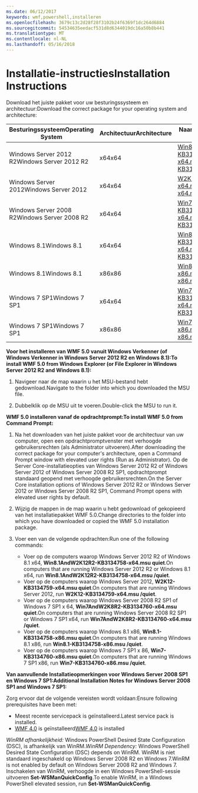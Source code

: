 ```yaml
---
ms.date: 06/12/2017
keywords: wmf,powershell,installeren
ms.openlocfilehash: 3679c13c2d28f28f3102b24f6369f1dc264d6884
ms.sourcegitcommit: 54534635eedacf531d8d6344019dc16a50b8b441
ms.translationtype: MT
ms.contentlocale: nl-NL
ms.lasthandoff: 05/16/2018
---
```

# <a name="installation-instructions"></a><span data-ttu-id="f3439-102">Installatie-instructies</span><span class="sxs-lookup"><span data-stu-id="f3439-102">Installation Instructions</span></span>

<span data-ttu-id="f3439-103">Download het juiste pakket voor uw besturingssysteem en architectuur:</span><span class="sxs-lookup"><span data-stu-id="f3439-103">Download the correct package for your operating system and architecture:</span></span>

| <span data-ttu-id="f3439-104">Besturingssysteem</span><span class="sxs-lookup"><span data-stu-id="f3439-104">Operating System</span></span>       | <span data-ttu-id="f3439-105">Architectuur</span><span class="sxs-lookup"><span data-stu-id="f3439-105">Architecture</span></span> | <span data-ttu-id="f3439-106">Naam van het pakket</span><span class="sxs-lookup"><span data-stu-id="f3439-106">Package Name</span></span>              |
|------------------------|--------------|---------------------------|
| <span data-ttu-id="f3439-107">Windows Server 2012 R2</span><span class="sxs-lookup"><span data-stu-id="f3439-107">Windows Server 2012 R2</span></span> | <span data-ttu-id="f3439-108">x64</span><span class="sxs-lookup"><span data-stu-id="f3439-108">x64</span></span>      | [<span data-ttu-id="f3439-109">Win8.1AndW2K12R2-KB3134758-x64.msu</span><span class="sxs-lookup"><span data-stu-id="f3439-109">Win8.1AndW2K12R2-KB3134758-x64.msu</span></span>](http://go.microsoft.com/fwlink/?LinkId=717507) |
| <span data-ttu-id="f3439-110">Windows Server 2012</span><span class="sxs-lookup"><span data-stu-id="f3439-110">Windows Server 2012</span></span>    | <span data-ttu-id="f3439-111">x64</span><span class="sxs-lookup"><span data-stu-id="f3439-111">x64</span></span>      | [<span data-ttu-id="f3439-112">W2K12-KB3134759-x64.msu</span><span class="sxs-lookup"><span data-stu-id="f3439-112">W2K12-KB3134759-x64.msu</span></span>](http://go.microsoft.com/fwlink/?LinkId=717506) |
| <span data-ttu-id="f3439-113">Windows Server 2008 R2</span><span class="sxs-lookup"><span data-stu-id="f3439-113">Windows Server 2008 R2</span></span> | <span data-ttu-id="f3439-114">x64</span><span class="sxs-lookup"><span data-stu-id="f3439-114">x64</span></span>      | [<span data-ttu-id="f3439-115">Win7AndW2K8R2-KB3134760-x64.msu</span><span class="sxs-lookup"><span data-stu-id="f3439-115">Win7AndW2K8R2-KB3134760-x64.msu</span></span>](http://go.microsoft.com/fwlink/?LinkId=717504) |
| <span data-ttu-id="f3439-116">Windows 8.1</span><span class="sxs-lookup"><span data-stu-id="f3439-116">Windows 8.1</span></span>            | <span data-ttu-id="f3439-117">x64</span><span class="sxs-lookup"><span data-stu-id="f3439-117">x64</span></span>          | [<span data-ttu-id="f3439-118">Win8.1AndW2K12R2-KB3134758-x64.msu</span><span class="sxs-lookup"><span data-stu-id="f3439-118">Win8.1AndW2K12R2-KB3134758-x64.msu</span></span>](http://go.microsoft.com/fwlink/?LinkId=717507) |
| <span data-ttu-id="f3439-119">Windows 8.1</span><span class="sxs-lookup"><span data-stu-id="f3439-119">Windows 8.1</span></span>            | <span data-ttu-id="f3439-120">x86</span><span class="sxs-lookup"><span data-stu-id="f3439-120">x86</span></span>          | [<span data-ttu-id="f3439-121">Win8.1-KB3134758-x86.msu</span><span class="sxs-lookup"><span data-stu-id="f3439-121">Win8.1-KB3134758-x86.msu</span></span>](http://go.microsoft.com/fwlink/?LinkID=717963) |
| <span data-ttu-id="f3439-122">Windows 7 SP1</span><span class="sxs-lookup"><span data-stu-id="f3439-122">Windows 7 SP1</span></span>          | <span data-ttu-id="f3439-123">x64</span><span class="sxs-lookup"><span data-stu-id="f3439-123">x64</span></span>          | [<span data-ttu-id="f3439-124">Win7AndW2K8R2-KB3134760-x64.msu</span><span class="sxs-lookup"><span data-stu-id="f3439-124">Win7AndW2K8R2-KB3134760-x64.msu</span></span>](http://go.microsoft.com/fwlink/?LinkId=717504) |
| <span data-ttu-id="f3439-125">Windows 7 SP1</span><span class="sxs-lookup"><span data-stu-id="f3439-125">Windows 7 SP1</span></span>          | <span data-ttu-id="f3439-126">x86</span><span class="sxs-lookup"><span data-stu-id="f3439-126">x86</span></span>          | [<span data-ttu-id="f3439-127">Win7-KB3134760-x86.msu</span><span class="sxs-lookup"><span data-stu-id="f3439-127">Win7-KB3134760-x86.msu</span></span>](http://go.microsoft.com/fwlink/?LinkID=717962) |


<span data-ttu-id="f3439-128">**Voor het installeren van WMF 5.0 vanuit Windows Verkenner (of Windows Verkenner in Windows Server 2012 R2 en Windows 8.1):**</span><span class="sxs-lookup"><span data-stu-id="f3439-128">**To install WMF 5.0 from Windows Explorer (or File Explorer in Windows Server 2012 R2 and Windows 8.1):**</span></span>

1. <span data-ttu-id="f3439-129">Navigeer naar de map waarin u het MSU-bestand hebt gedownload.</span><span class="sxs-lookup"><span data-stu-id="f3439-129">Navigate to the folder into which you downloaded the MSU file.</span></span>

2. <span data-ttu-id="f3439-130">Dubbelklik op de MSU uit te voeren.</span><span class="sxs-lookup"><span data-stu-id="f3439-130">Double-click the MSU to run it.</span></span>

<span data-ttu-id="f3439-131">**WMF 5.0 installeren vanaf de opdrachtprompt:**</span><span class="sxs-lookup"><span data-stu-id="f3439-131">**To install WMF 5.0 from Command Prompt:**</span></span>

1. <span data-ttu-id="f3439-132">Na het downloaden van het juiste pakket voor de architectuur van uw computer, open een opdrachtpromptvenster met verhoogde gebruikersrechten (als Administrator uitvoeren).</span><span class="sxs-lookup"><span data-stu-id="f3439-132">After downloading the correct package for your computer's architecture, open a Command Prompt window with elevated user rights (Run as Administrator).</span></span> <span data-ttu-id="f3439-133">Op de Server Core-installatieopties van Windows Server 2012 R2 of Windows Server 2012 of Windows Server 2008 R2 SP1, opdrachtprompt standaard geopend met verhoogde gebruikersrechten.</span><span class="sxs-lookup"><span data-stu-id="f3439-133">On the Server Core installation options of Windows Server 2012 R2 or Windows Server 2012 or Windows Server 2008 R2 SP1, Command Prompt opens with elevated user rights by default.</span></span>

2. <span data-ttu-id="f3439-134">Wijzig de mappen in de map waarin u hebt gedownload of gekopieerd van het installatiepakket WMF 5.0.</span><span class="sxs-lookup"><span data-stu-id="f3439-134">Change directories to the folder into which you have downloaded or copied the WMF 5.0 installation package.</span></span>

3. <span data-ttu-id="f3439-135">Voer een van de volgende opdrachten:</span><span class="sxs-lookup"><span data-stu-id="f3439-135">Run one of the following commands:</span></span>
    - <span data-ttu-id="f3439-136">Voer op de computers waarop Windows Server 2012 R2 of Windows 8.1 x64, **Win8.1AndW2K12R2-KB3134758-x64.msu quiet**.</span><span class="sxs-lookup"><span data-stu-id="f3439-136">On computers that are running Windows Server 2012 R2 or Windows 8.1 x64, run **Win8.1AndW2K12R2-KB3134758-x64.msu /quiet**.</span></span>
    - <span data-ttu-id="f3439-137">Voer op de computers waarop Windows Server 2012, **W2K12-KB3134759-x64.msu quiet**.</span><span class="sxs-lookup"><span data-stu-id="f3439-137">On computers that are running Windows Server 2012, run **W2K12-KB3134759-x64.msu /quiet**.</span></span>
    - <span data-ttu-id="f3439-138">Voer op de computers waarop Windows Server 2008 R2 SP1 of Windows 7 SP1 x 64, **Win7AndW2K8R2-KB3134760-x64.msu quiet**.</span><span class="sxs-lookup"><span data-stu-id="f3439-138">On computers that are running Windows Server 2008 R2 SP1 or Windows 7 SP1 x64, run **Win7AndW2K8R2-KB3134760-x64.msu /quiet**.</span></span>
    - <span data-ttu-id="f3439-139">Voer op de computers waarop Windows 8.1 x86, **Win8.1-KB3134758-x86.msu quiet**.</span><span class="sxs-lookup"><span data-stu-id="f3439-139">On computers that are running Windows 8.1 x86, run **Win8.1-KB3134758-x86.msu /quiet**.</span></span>
    - <span data-ttu-id="f3439-140">Voer op de computers waarop Windows 7 SP1 x 86, **Win7-KB3134760-x86.msu quiet**.</span><span class="sxs-lookup"><span data-stu-id="f3439-140">On computers that are running Windows 7 SP1 x86, run **Win7-KB3134760-x86.msu /quiet**.</span></span>

<span data-ttu-id="f3439-141">**Van aanvullende Installatieopmerkingen voor Windows Server 2008 SP1 en Windows 7 SP1:**</span><span class="sxs-lookup"><span data-stu-id="f3439-141">**Additional Installation Notes for Windows Server 2008 SP1 and Windows 7 SP1:**</span></span>

<span data-ttu-id="f3439-142">Zorg ervoor dat de volgende vereisten wordt voldaan:</span><span class="sxs-lookup"><span data-stu-id="f3439-142">Ensure following prerequisites have been met:</span></span>
- <span data-ttu-id="f3439-143">Meest recente servicepack is geïnstalleerd.</span><span class="sxs-lookup"><span data-stu-id="f3439-143">Latest service pack is installed.</span></span>
- <span data-ttu-id="f3439-144">[WMF 4.0](http://www.microsoft.com/en-us/download/details.aspx?id=40855) is geïnstalleerd</span><span class="sxs-lookup"><span data-stu-id="f3439-144">[WMF 4.0](http://www.microsoft.com/en-us/download/details.aspx?id=40855) is installed</span></span>

<span data-ttu-id="f3439-145">*WinRM afhankelijkheid:* Windows PowerShell Desired State Configuration (DSC), is afhankelijk van WinRM.</span><span class="sxs-lookup"><span data-stu-id="f3439-145">*WinRM Dependency:* Windows PowerShell Desired State Configuration (DSC) depends on WinRM.</span></span> <span data-ttu-id="f3439-146">WinRM is niet standaard ingeschakeld op Windows Server 2008 R2 en Windows 7.</span><span class="sxs-lookup"><span data-stu-id="f3439-146">WinRM is not enabled by default on Windows Server 2008 R2 and Windows 7.</span></span> <span data-ttu-id="f3439-147">Inschakelen van WinRM, verhoogde in een Windows PowerShell-sessie uitvoeren **Set-WSManQuickConfig**.</span><span class="sxs-lookup"><span data-stu-id="f3439-147">To enable WinRM, in a Windows PowerShell elevated session, run **Set-WSManQuickConfig**.</span></span>
